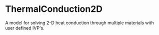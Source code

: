 # ThermalConduction2D
A model for solving 2-D heat conduction through multiple materials with user defined IVP's.
